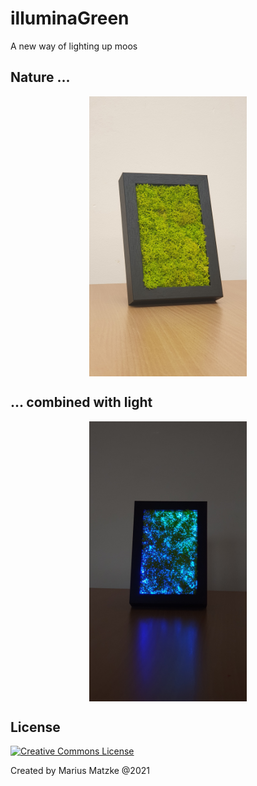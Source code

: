 # illuminaGreen

A new way of lighting up moos

## Nature ...
<p align="center">
  <img align="center" width="50%" height="50%" src="images/mini_off.jpg"/>
</p>


## ... combined with light
<p align="center">
  <img align="center" width="50%" height="50%" src="images/mini_on.jpg"/>
</p>

## License

<a align="left" rel="license" href="http://creativecommons.org/licenses/by-nc-sa/4.0/"><img alt="Creative Commons License" style="border-width:0" src="https://i.creativecommons.org/l/by-nc-sa/4.0/88x31.png" /></a>

Created by Marius Matzke @2021
